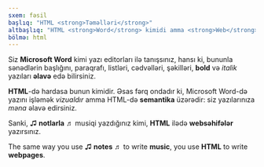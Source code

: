 ```yaml
---
sxem: fəsil
başlıq: "HTML <strong>Təməlləri</strong>"
altbaşlıq: "HTML <strong>Word</strong> kimidi amma <strong>Web</strong> üçün"
bölmə: html
---
```


Siz **Microsoft <strong>Word</strong>** kimi yazı editorları ilə tanışsınız, hansı ki, bununla sənədlərin başlığını, paraqrafı, listləri, cədvəlləri, şəkilləri, **bold** və _italik_ yazıları **əlavə** edə bilirsiniz.

**HTML**-də hardasa bunun kimidir. Əsas fərq ondadır ki, Microsoft Word-də yazını işləmək _vizualdır_ amma HTML-də **semantika** üzərədir: siz yazılarınıza _məna_ əlavə edirsiniz.

Sanki, ♫ **notlarla** ♬ musiqi yazdığınız kimi, **HTML** ilədə **websəhifələr** yazırsınız.

The same way you use ♫ **notes** ♬ to write **music**, you use **HTML** to write **webpages**.
